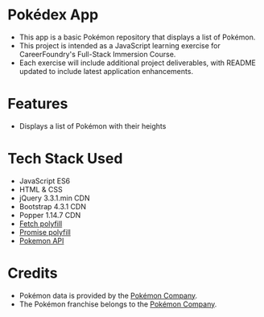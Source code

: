 # Pokédex App

-   This app is a basic Pokémon repository that displays a list of Pokémon.
-   This project is intended as a JavaScript learning exercise for CareerFoundry's Full-Stack Immersion Course.
-   Each exercise will include additional project deliverables, with README updated to include latest application enhancements.

# Features

-   Displays a list of Pokémon with their heights

# Tech Stack Used

-   JavaScript ES6
-   HTML & CSS
-   jQuery 3.3.1.min CDN
-   Bootstrap 4.3.1 CDN
-   Popper 1.14.7 CDN
-   [Fetch polyfill](https://github.com/JakeChampion/fetch?tab=readme-ov-file)
-   [Promise polyfill](https://github.com/taylorhakes/promise-polyfill)
-   [Pokemon API](https://pokeapi.co/api/v2/pokemon/?limit=1025)

# Credits

-   Pokémon data is provided by the [Pokémon Company](https://www.pokemon.com/us).
-   The Pokémon franchise belongs to the [Pokémon Company](https://www.pokemon.com/us).
